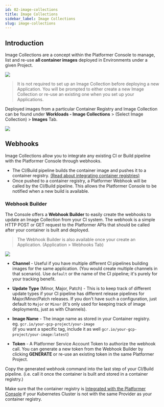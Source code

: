 ```yaml
---
id: 02-image-collections
title: Image Collections
sidebar_label: Image Collections
slug: image-collections
---
```


## Introduction

Image Collections are a concept within the Platformer Console to manage, list and re-use **all container images** deployed in Environments under a given Project.

![](/img/docs/image-collections-1.png)

> It is not required to set up an Image Collection before deploying a new Application. You will be prompted to either create a new Image Collection or re-use an existing one when you set up your Applications.

Deployed images from a particular Container Registry and Image Collection can be found under **Workloads - Image Collections** > (Select Image Collection) > **Images** Tab.

![](/img/docs/image-collections-2.png)

## Webhooks

Image Collections allow you to integrate any existing CI or Build pipeline with the Platformer Console through webhooks.

-   The CI/Build pipeline builds the container image and pushes it to a container registry. [(Read about integrating container registries)](./container-registry-integration)
-   Once pushed to a container registry, a Platformer Webhook will be called by the CI/Build pipeline. This allows the Platformer Console to be notified when a new build is available.

### Webhook Builder

The Console offers a **Webhook Builder** to easily create the webhooks to update an Image Collection from your CI system. The webhook is a simple HTTP POST or GET request to the Platformer APIs that should be called after your container is built and deployed.

> The Webhook Builder is also available once your create an Application. (Application > Webhooks Tab)

![](/img/docs/webhook-builder.png)

-   **Channel** - Useful if you have multiple different CI pipelines building images for the same application. (You would create multiple channels in that scenario). Use `default` or the name of the CI pipeline; it's purely for your tracking benefit.

-   **Update Type** (Minor, Major, Patch) - This is to keep track of different update types if your CI pipeline has different release pipelines for Major/Minor/Patch releases. If you don't have such a configuration, just default to `Major` or `Minor` (it's only used for keeping track of image deployments, just as with Channels).

-   **Image Name** - The image name as stored in your Container registry. <br/>eg. `gcr.io/your-gcp-project/your-image` <br/>(if you want a specific tag, include it as well `gcr.io/your-gcp-project/your-image:latest`)

-   **Token** - A Platformer Service Account Token to authorize the webhook call. You can generate a new token from the Webhook Builder by clicking **GENERATE** or re-use an existing token in the same Platformer Project.

Copy the generated webhook command into the last step of your CI/Build pipeline. (i.e. call it once the container is built and stored in a container registry.)

Make sure that the container registry is [Integrated with the Platformer Console](./container-registry-integration) if your Kubernetes Cluster is not with the same Provider as your container registry.
